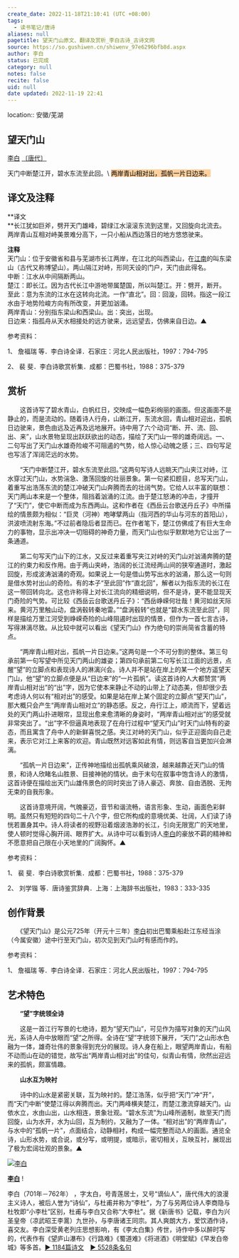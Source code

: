 ```yaml
---
create_date: 2022-11-18T21:10:41 (UTC +08:00)
tags:
  - 读书笔记/唐诗
aliases: null
pagetitle: 望天门山原文、翻译及赏析_李白古诗_古诗文网
source: https://so.gushiwen.cn/shiwenv_97e6296bfb8d.aspx
author: 李白
status: 已完成
category: null
notes: false
recite: false
uid: null
date updated: 2022-11-19 22:41
---
```


location:: 安徽/芜湖

## 望天门山

[李白](https://so.gushiwen.cn/authorv_b90660e3e492.aspx) [〔唐代〕](https://so.gushiwen.cn/shiwens/default.aspx?cstr=%e5%94%90%e4%bb%a3)

天门中断楚江开，碧水东流至此回。\ <mark style="background: #FFB86CA6;">两岸青山相对出，孤帆一片日边来。</mark>

## 译文及注释

**译文\
**长江犹如巨斧，劈开天门雄峰，碧绿江水滚滚东流到这里，又回旋向北流去。\
两岸青山互相对峙美景难分高下，一只小船从西边落日的地方悠悠驶来。

**注释**\
天门山：位于安徽省和县与芜湖市长江两岸，在江北的叫西梁山，在[江南](https://so.gushiwen.cn/authorv_487654addba8.aspx)的叫东梁山（古代又称博望山）。两山隔江对峙，形同天设的门户，天门由此得名。\
中断：江水从中间隔断两山。\
楚江：即长江。因为古代长江中游地带属楚国，所以叫楚江。开：劈开，断开。\
至此：意为东流的江水在这转向北流。一作“直北”。回：回漩，回转。指这一段江水由于地势险峻方向有所改变，并更加汹涌。\
两岸青山：分别指东梁山和西梁山。出：突出，出现。\
日边来：指孤舟从天水相接处的远方驶来，远远望去，仿佛来自日边。▲

参考资料：

1、 詹福瑞 等．李白诗全译．石家庄：河北人民出版社，1997：794-795

2、 裴 斐．李白诗歌赏析集．成都：巴蜀书社，1988：375-379

## 赏析

　　这首诗写了碧水青山，白帆红日，交映成一幅色彩绚丽的画面。但这画面不是静止的，而是流动的。随着诗人行舟，山断江开，东流水回，青山相对迎出，孤帆日边驶来，景色由远及近再及远地展开。诗中用了六个动词“断、开、流、回、出、来”，山水景物呈现出跃跃欲出的动态，描绘了天门山一带的雄奇阔远。一、二句写出了天门山水雄奇险峻不可阻遏的气势，给人惊心动魄之感；三、四句写足也写活了浑阔茫远的水势。

　　“天门中断楚江开，碧水东流至此回。”这两句写诗人远眺天门山夹江对峙，江水穿过天门山，水势湍急、激荡回旋的壮丽景象。第一句紧扣题目，总写天门山，着重写出浩荡东流的楚江冲破天门山奔腾而去的壮阔气势。它给人以丰富的联想：天门两山本来是一个整体，阻挡着汹涌的江流。由于楚江怒涛的冲击，才撞开了“天门”，使它中断而成为东西两山。这和作者在《西岳云台歌送丹丘子》中所描绘的情景颇为相似：“巨灵（河神）咆哮擘两山（指河西的华山与河东的首阳山），洪波喷流射东海。”不过前者隐后者显而已。在作者笔下，楚江仿佛成了有巨大生命力的事物，显示出冲决一切阻碍的神奇力量，而天门山也似乎默默地为它让出了一条通道。

　　第二句写天门山下的江水，又反过来着重写夹江对峙的天门山对汹涌奔腾的楚江的约束力和反作用。由于两山夹峙，浩阔的长江流经两山间的狭窄通道时，激起回旋，形成波涛汹涌的奇观。如果说上一句是借山势写出水的汹涌，那么这一句则是借水势衬出山的奇险。有的本子“至此回”作“直北回”，解者以为指东流的长江在这一带回转向北。这也许称得上对长江流向的精细说明，但不是诗，更不能显现天门奇险的气势。可比较《西岳云台歌送丹丘子》：“西岳峥嵘何壮哉！黄河如丝天际来。黄河万里触山动，盘涡毂转秦地雷。”“盘涡毂转”也就是“碧水东流至此回”，同样是描绘万里江河受到峥嵘奇险的山峰阻遏时出现的情景，但作为一首七言古诗，写得淋漓尽致。从比较中就可以看出《望天门山》作为绝句的崇尚简省含蓄的特点。

　　“两岸青山相对出，孤帆一片日边来。”这两句是一个不可分割的整体。第三句承前第一句写望中所见天门两山的雄姿；第四句承前第二句写长江江面的远景，点醒“望”的立脚点和表现诗人的淋漓兴会。诗人并不是站在岸上的某一个地方遥望天门山，他“望”的立脚点便是从“日边来”的“一片孤帆”。读这首诗的人大都赞赏“两岸青山相对出”的“出”字，因为它使本来静止不动的山带上了动态美，但却很少去考虑诗人何以有“相对出”的感受。如果是站在岸上某个固定的立脚点“望天门山”，那大概只会产生“两岸青山相对立”的静态感。反之，舟行江上，顺流而下，望着远处的天门两山扑进眼帘，显现出愈来愈清晰的身姿时，“两岸青山相对出”的感受就非常突出了。“出”字不但逼真地表现了在舟行过程中“望天门山”时天门山特有的姿态，而且寓含了舟中人的新鲜喜悦之感。夹江对峙的天门山，似乎正迎面向自己走来，表示它对江上来客的欢迎。青山既然对远客如此有情，则远客自当更加兴会淋漓。

　　“孤帆一片日边来”，正传神地描绘出孤帆乘风破浪，越来越靠近天门山的情景，和诗人欣睹名山胜景、目接神驰的情状。由于末句在叙事中饱含诗人的激情，这首诗便在描绘出天门山雄伟景色的同时突出了诗人豪迈、奔放、自由洒脱、无拘无束的自我形象。

　　这首诗意境开阔，气魄豪迈，音节和谐流畅，语言形象、生动，画面色彩鲜明。虽然只有短短的四句二十八个字，但它所构成的意境优美、壮阔，人们读了诗恍若置身其中。诗人将读者的视野沿着烟波浩渺的长江，引向无限宽广的天地里，使人顿时觉得心胸开阔、眼界扩大。从诗中可以看到诗人[李白](https://so.gushiwen.cn/authorv_b90660e3e492.aspx)的豪放不羁的精神和不愿意把自己限在小天地里的广阔胸怀。▲

参考资料：

1、 裴 斐．李白诗歌赏析集．成都：巴蜀书社，1988：375-379

2、 刘学锴 等．唐诗鉴赏辞典．上海：上海辞书出版社，1983：333-335

## 创作背景

　　《望天门山》是公元725年（开元十三年）[李白](https://so.gushiwen.cn/authorv_b90660e3e492.aspx)初出巴蜀乘船赴江东经当涂（今属安徽）途中行至天门山，初次见到天门山时有感而作的。

参考资料：

1、 詹福瑞 等．李白诗全译．石家庄：河北人民出版社，1997：794-795

## 艺术特色

　　**“望”字统领全诗**

　　这是一首江行写景的七绝诗，题为“望天门山”，可见作为描写对象的天门山风光，系诗人舟中放眼而“望”之所得。全诗在“望”字统领下展开，“天门”之山形水色融为一体，雄奇壮伟的景象得到充分的展现。诗人身在船上，眼望两岸青山，有船不动而山在动的错觉，故写出“两岸青山相对出”的佳句，似青山有情，欣然出迎远来的孤帆，颇富情趣。

　　**山水互为映衬**

　　诗中的山水是紧密关联，互为映衬的。楚江浩荡，似乎把“天门”冲“开”，而“天门中断”使楚江得以奔腾而出。天门两峰横夹楚江，而楚江激流穿越天门。山依水立，水由山出，山水相连，景象壮观。“碧水东流”为山峰所遏制，故至天门而回旋，山为水开，水为山回，互为制约，又融为了一体。“相对出”的“两岸青山”，与水中的“孤帆一片”，点面结合，动静相衬，构成一幅完整而动人的画面。通览全诗，山形水势，或合说，或分写，或明提，或暗示，密切相关，互映互衬，展现出了极为宏阔壮观的景象。▲

[![李白](https://song.gushiwen.cn/authorImg/libai.jpg)](https://so.gushiwen.cn/authorv_b90660e3e492.aspx)

[**李白**](https://so.gushiwen.cn/authorv_b90660e3e492.aspx) !

李白（701年－762年） ，字太白，号青莲居士，又号“谪仙人”，唐代伟大的浪漫主义诗人，被后人誉为“诗仙”，与杜甫并称为“李杜”，为了与另两位诗人李商隐与杜牧即“小李杜”区别，杜甫与李白又合称“大李杜”。据《新唐书》记载，李白为兴圣皇帝（凉武昭王李暠）九世孙，与李唐诸王同宗。其人爽朗大方，爱饮酒作诗，喜交友。李白深受黄老列庄思想影响，有《李太白集》传世，诗作中多以醉时写的，代表作有《望庐山瀑布》《行路难》《蜀道难》《将进酒》《明堂赋》《早发白帝城》等多首。[► 1184篇诗文](https://so.gushiwen.cn/shiwens/default.aspx?astr=%e6%9d%8e%e7%99%bd)　[► 5528条名句](https://so.gushiwen.cn/mingjus/default.aspx?astr=%e6%9d%8e%e7%99%bd)
